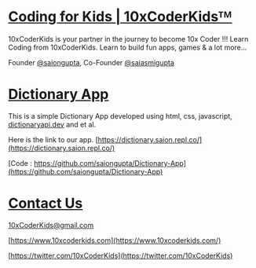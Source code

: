 # [Coding for Kids | 10xCoderKidsᵀᴹ](https://www.10xcoderkids.com/)

10xCoderKids is your partner in the journey to become 10x Coder !!! Learn Coding from 10xCoderKids. Learn to build fun apps, games & a lot more...

Founder [@saiongupta](https://twitter.com/saiongupta), Co-Founder [@saiasmigupta](https://twitter.com/saiasmigupta)

# [Dictionary App](https://dictionary.saion.repl.co/)

This is a simple Dictionary App developed using html, css, javascript, [dictionaryapi.dev](https://dictionaryapi.dev/) and et al.

Here is the link to our app.
[https://dictionary.saion.repl.co/](https://dictionary.saion.repl.co/)

[Code : https://github.com/saiongupta/Dictionary-App](https://github.com/saiongupta/Dictionary-App)

# [Contact Us](mailto:10xCoderKids@gmail.com)

[10xCoderKids@gmail.com](mailto:10xCoderKids@gmail.com)

[https://www.10xcoderkids.com](https://www.10xcoderkids.com/)

[https://twitter.com/10xCoderKids](https://twitter.com/10xCoderKids)
